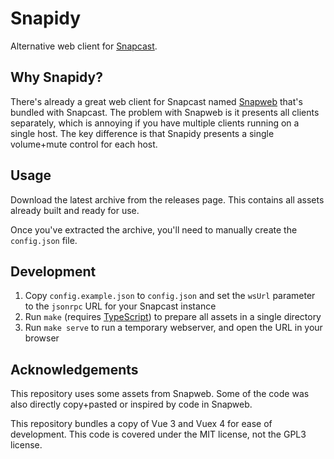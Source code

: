# Snapidy

Alternative web client for [Snapcast](https://github.com/badaix/snapcast).

## Why Snapidy?

There's already a great web client for Snapcast named [Snapweb](https://github.com/badaix/snapweb) that's bundled with Snapcast.
The problem with Snapweb is it presents all clients separately, which is annoying if you have multiple clients running on a single host.
The key difference is that Snapidy presents a single volume+mute control for each host.

## Usage

Download the latest archive from the releases page. This contains all assets already built and ready for use.

Once you've extracted the archive, you'll need to manually create the `config.json` file.

## Development

1. Copy `config.example.json` to `config.json` and set the `wsUrl` parameter to the `jsonrpc` URL for your Snapcast instance
2. Run `make` (requires [TypeScript](https://www.typescriptlang.org/)) to prepare all assets in a single directory
3. Run `make serve` to run a temporary webserver, and open the URL in your browser

## Acknowledgements

This repository uses some assets from Snapweb. Some of the code was also directly copy+pasted or inspired by code in Snapweb.

This repository bundles a copy of Vue 3 and Vuex 4 for ease of development. This code is covered under the MIT license, not the GPL3 license.
